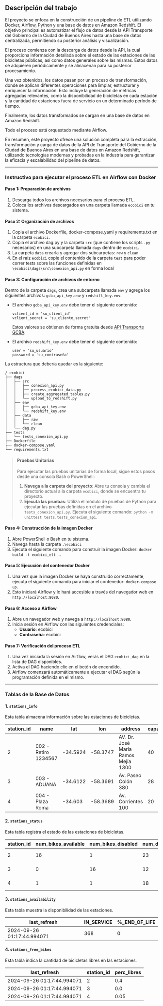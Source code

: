 ## Descripción del trabajo

El proyecto se enfoca en la construcción de un pipeline de ETL utilizando Docker, Airflow, Python y una base de datos en Amazon Redshift. El objetivo principal es automatizar el flujo de datos desde la API Transporte del Gobierno de la Ciudad de Buenos Aires hasta una base de datos centralizada, permitiendo su posterior análisis y visualización.

El proceso comienza con la descarga de datos desde la API, la cual proporciona información detallada sobre el estado de las estaciones de las bicicletas públicas, así como datos generales sobre las mismas. Estos datos se adquieren periódicamente y se almacenan para su posterior procesamiento.

Una vez obtenidos, los datos pasan por un proceso de transformación, donde se aplican diferentes operaciones para limpiar, estructurar y enriquecer la información. Esto incluye la generación de métricas agregadas relevantes, como la disponibilidad de bicicletas en cada estación y la cantidad de estaciones fuera de servicio en un determinado período de tiempo.

Finalmente, los datos transformados se cargan en una base de datos en Amazon Redshift.

Todo el proceso está orquestado mediante Airflow.

En resumen, este proyecto ofrece una solución completa para la extracción, transformación y carga de datos de la API de Transporte del Gobierno de la Ciudad de Buenos Aires en una base de datos en Amazon Redshift, utilizando tecnologías modernas y probadas en la industria para garantizar la eficacia y escalabilidad del pipeline de datos.

---
### Instructivo para ejecutar el proceso ETL en Airflow con Docker

#### Paso 1: Preparación de archivos

1. Descarga todos los archivos necesarios para el proceso ETL.
2. Coloca los archivos descargados en una carpeta llamada `ecobici` en tu sistema.

#### Paso 2: Organización de archivos

1. Copia el archivo Dockerfile, docker-compose.yaml y requirements.txt en la carpeta `ecobici`.
2. Copia el archivo dag.py y la carpeta `src` (que contiene los scripts `.py` necesarios) en una subcarpeta llamada `dags` dentro de `ecobici`.
3. La carpeta `data` crearla y agregar dos subcarpetas: `raw` y `clean`
4. En el raíz `ecobici` copie el contenido de la carpeta `test` para poder correr tests sobre las funciones definidas en `\ecobici\dags\src\conexion_api.py` en forma local

#### Paso 3: Configuración de archivos de entorno

Dentro de la carpeta `dags`, crea una subcarpeta llamada `env` y agrega los siguientes archivos: `gcba_api_key.env` y `redshift_key.env`.

- El archivo `gcba_api_key.env` debe tener el siguiente contenido:
    ```env
    vclient_id = 'su_client_id'
    vclient_secret = 'su_cliente_secret'
    ```
    Estos valores se obtienen de forma gratuita desde [API Transporte GCBA](https://api-transporte.buenosaires.gob.ar/registro).

- El archivo `redshift_key.env` debe tener el siguiente contenido:
    ```env
    user = 'su_usuario'
    password = 'su_contraseña'
    ```

La estructura que debería quedar es la siguiente:

```
/ ecobici
├── dags
│   ├── src
│   │   ├── conexion_api.py
│   │   ├── process_ecobici_data.py
│   │   ├── create_aggregated_tables.py
│   │   └── upload_to_redshift.py
│   ├── env
│   │   ├── gcba_api_key.env
│   │   └── redshift_key.env
│   ├── data
│   │   ├── raw
│   │   └── clean
│   └── dag.py
├── tests
│   └── tests_conexion_api.py
├── Dockerfile
├── docker-compose.yaml
└── requirements.txt
```

>#### Pruebas Unitarias
>Para ejecutar las pruebas unitarias de forma local, sigue estos pasos desde una consola Bash o PowerShell:
>1. **Navega a la carpeta del proyecto**:
>   Abre tu consola y cambia el directorio actual a la carpeta `ecobici`, donde se encuentra tu proyecto. 
>2. **Ejecuta las pruebas**:
>   Utiliza el módulo de pruebas de Python para ejecutar las pruebas definidas en el archivo `tests_conexion_api.py`. Ejecuta el siguiente comando: `python -m unittest tests.tests_conexion_api`.

#### Paso 4: Construcción de la imagen Docker

1. Abre PowerShell o Bash en tu sistema.
2. Navega hasta la carpeta `.\ecobici`
3. Ejecuta el siguiente comando para construir la imagen Docker: `docker build -t ecobici_elt .`.

#### Paso 5: Ejecución del contenedor Docker

1. Una vez que la imagen Docker se haya construido correctamente, ejecuta el siguiente comando para iniciar el contenedor: `docker-compose up`.
2. Esto iniciará Airflow y lo hará accesible a través del navegador web en `http://localhost:8080`.

#### Paso 6: Acceso a Airflow

1. Abre un navegador web y navega a `http://localhost:8080`.
2. Inicia sesión en Airflow con las siguientes credenciales:
   - **Usuario**: ecobici
   - **Contraseña**: ecobici

#### Paso 7: Verificación del proceso ETL

1. Una vez iniciada la sesión en Airflow, verás el DAG `ecobici_dag` en la lista de DAG disponibles.
2. Activa el DAG haciendo clic en el botón de encendido.
3. Airflow comenzará automáticamente a ejecutar el DAG según la programación definida en el mismo.

---
### Tablas de la Base de Datos

#### 1. `stations_info`

Esta tabla almacena información sobre las estaciones de bicicletas.

| station_id |         name         |   lat    |   lon    |               address               | capacity | current |
|------------|----------------------|----------|----------|-------------------------------------|----------|---------|
|          2 | 002 - Retiro 1234567 | -34.5924 | -58.3747 | AV. Dr. José María Ramos Mejía 1300 |       40 |       0 |
|          3 | 003 - ADUANA         | -34.6122 | -58.3691 | Av. Paseo Colón 380                 |       28 |       1 |
|          4 | 004 - Plaza Roma     |  -34.603 | -58.3689 | Av. Corrientes 100                  |       20 |       1 |

#### 2. `stations_status`

Esta tabla registra el estado de las estaciones de bicicletas.

| station_id | num_bikes_available | num_bikes_disabled | num_docks_available | num_docks_disabled |    last_reported    |   status   |        last_refresh        |
|------------|---------------------|--------------------|---------------------|--------------------|---------------------|------------|----------------------------|
|          2 |                  16 |                  1 |                  23 |                  0 | 2024-09-25 22:17:42 | IN_SERVICE | 2024-09-26 01:18:16.146525 |
|          3 |                   0 |                 16 |                  12 |                  0 | 2024-09-25 22:14:44 | IN_SERVICE | 2024-09-26 01:18:16.146525 |
|          4 |                   1 |                  1 |                  18 |                  0 | 2024-09-25 22:15:59 | IN_SERVICE | 2024-09-26 01:18:16.146525 |

#### 3. `stations_availability`

Esta tabla muestra la disponibilidad de las estaciones.

|        last_refresh        | IN_SERVICE | %_END_OF_LIFE |
|----------------------------|------------|---------------|
| 2024-09-26 01:17:44.994071 |        368 |             0 |

#### 4. `stations_free_bikes`

Esta tabla indica la cantidad de bicicletas libres en las estaciones.

|        last_refresh        | station_id | perc_libres |
|----------------------------|------------|-------------|
| 2024-09-26 01:17:44.994071 |          2 |         0.4 |
| 2024-09-26 01:17:44.994071 |          3 |         0.0 |
| 2024-09-26 01:17:44.994071 |          4 |        0.05 |